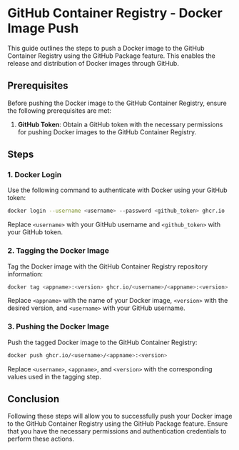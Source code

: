 # GitHub Container Registry - Docker Image Push

This guide outlines the steps to push a Docker image to the GitHub Container Registry using the GitHub Package feature. This enables the release and distribution of Docker images through GitHub. 

## Prerequisites

Before pushing the Docker image to the GitHub Container Registry, ensure the following prerequisites are met:

1. **GitHub Token**: Obtain a GitHub token with the necessary permissions for pushing Docker images to the GitHub Container Registry.

## Steps

### 1. Docker Login

Use the following command to authenticate with Docker using your GitHub token:

```bash
docker login --username <username> --password <github_token> ghcr.io
```

Replace `<username>` with your GitHub username and `<github_token>` with your GitHub token.

### 2. Tagging the Docker Image

Tag the Docker image with the GitHub Container Registry repository information:

```bash
docker tag <appname>:<version> ghcr.io/<username>/<appname>:<version>
```

Replace `<appname>` with the name of your Docker image, `<version>` with the desired version, and `<username>` with your GitHub username.

### 3. Pushing the Docker Image

Push the tagged Docker image to the GitHub Container Registry:

```bash
docker push ghcr.io/<username>/<appname>:<version>
```

Replace `<username>`, `<appname>`, and `<version>` with the corresponding values used in the tagging step.

## Conclusion

Following these steps will allow you to successfully push your Docker image to the GitHub Container Registry using the GitHub Package feature. Ensure that you have the necessary permissions and authentication credentials to perform these actions.

